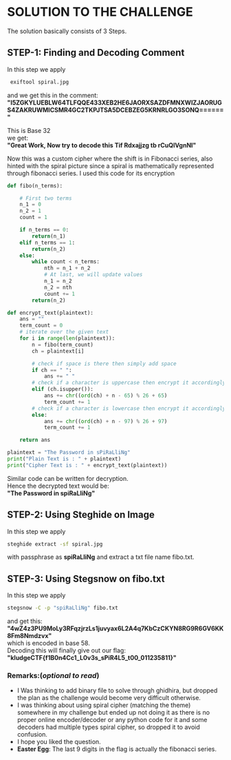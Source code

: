 
# SOLUTION TO THE CHALLENGE

The solution basically consists of 3 Steps.

## STEP-1: Finding and Decoding Comment
In this step we apply
```bash
 exiftool spiral.jpg
```
and we get this in the comment:   **"I5ZGKYLUEBLW64TLFQQE433XEB2HE6JAORXSAZDFMNXWIZJAORUGS4ZAKRUWMICSMR4GC2TKPJTSA5DCEBZEG5KRNRLGO3SONQ======"**

This is Base 32  
we get:   
**"Great Work, Now try to decode this Tif Rdxajjzg tb rCuQlVgnNl"**

Now this was a custom cipher where the shift is in Fibonacci series, also hinted with the spiral picture since a spiral is mathematically represented through fibonacci series.
I used this code for its encryption
```python
def fibo(n_terms):

    # First two terms
    n_1 = 0
    n_2 = 1
    count = 1

    if n_terms == 0:
        return(n_1)
    elif n_terms == 1:
        return(n_2)
    else:
        while count < n_terms:
            nth = n_1 + n_2
            # At last, we will update values
            n_1 = n_2
            n_2 = nth
            count += 1
        return(n_2)

def encrypt_text(plaintext):
    ans = ""
    term_count = 0
    # iterate over the given text
    for i in range(len(plaintext)):
        n = fibo(term_count)
        ch = plaintext[i]

        # check if space is there then simply add space
        if ch == " ":
            ans += " "
        # check if a character is uppercase then encrypt it accordingly
        elif (ch.isupper()):
            ans += chr((ord(ch) + n - 65) % 26 + 65)
            term_count += 1
        # check if a character is lowercase then encrypt it accordingly
        else:
            ans += chr((ord(ch) + n - 97) % 26 + 97)
            term_count += 1

    return ans

plaintext = "The Password in sPiRaLliNg"
print("Plain Text is : " + plaintext)
print("Cipher Text is : " + encrypt_text(plaintext))
```
Similar code can be written for decryption.  
Hence the decrypted text would be:  
**"The Password in spiRaLliNg"**

## STEP-2: Using Steghide on Image
In this step we apply
```bash
steghide extract -sf spiral.jpg
```
with passphrase as **spiRaLliNg** and extract a txt file name fibo.txt.

## STEP-3: Using Stegsnow on fibo.txt
In this step we apply
```bash
stegsnow -C -p "spiRaLliNg" fibo.txt
```
and get this:  
**"4wZ4z3PU9MoLy3RFqzjrzLs1juvyax6L2A4q7KbCzCKYN8RG9R6GV6KK8Fm8Nmdzvx"**  
which is encoded in base 58.  
Decoding this will finally give out our flag:  
**"kludgeCTF{f1B0n4Cc1_L0v3s_sPiR4L5_t00_011235811}"**
### Remarks:(_optional to read_)
* I Was thinking to add binary file to solve through ghidhira, but dropped the plan as the challenge would become very difficult otherwise.
* I was thinking about using spiral cipher (matching the theme) somewhere in my challenge but ended up not doing it as there is no proper online encoder/decoder or any python code for it and some decoders had multiple types spiral cipher, so dropped it to avoid confusion.
* I hope you liked the question.
* **Easter Egg**: The last 9 digits in the flag is actually the fibonacci series.





